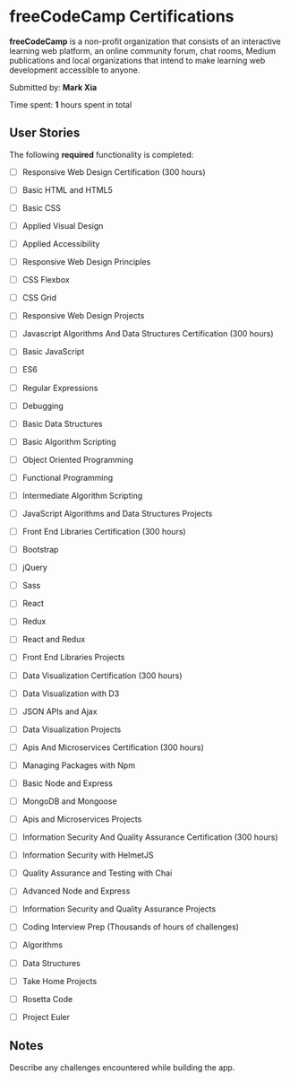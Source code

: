 # freeCodeCamp Certifications

**freeCodeCamp** is a non-profit organization that consists of an interactive learning web platform, an online community forum, chat rooms, Medium publications and local organizations that intend to make learning web development accessible to anyone.

Submitted by: **Mark Xia**

Time spent: **1** hours spent in total

## User Stories

The following **required** functionality is completed:

* [ ] Responsive Web Design Certification (300 hours)
* [ ] Basic HTML and HTML5
* [ ] Basic CSS
* [ ] Applied Visual Design
* [ ] Applied Accessibility
* [ ] Responsive Web Design Principles
* [ ] CSS Flexbox
* [ ] CSS Grid
* [ ] Responsive Web Design Projects

* [ ] Javascript Algorithms And Data Structures Certification (300 hours)
* [ ] Basic JavaScript
* [ ] ES6
* [ ] Regular Expressions
* [ ] Debugging
* [ ] Basic Data Structures
* [ ] Basic Algorithm Scripting
* [ ] Object Oriented Programming
* [ ] Functional Programming
* [ ] Intermediate Algorithm Scripting
* [ ] JavaScript Algorithms and Data Structures Projects

* [ ] Front End Libraries Certification (300 hours)
* [ ] Bootstrap
* [ ] jQuery
* [ ] Sass
* [ ] React
* [ ] Redux
* [ ] React and Redux
* [ ] Front End Libraries Projects

* [ ] Data Visualization Certification (300 hours)
* [ ] Data Visualization with D3
* [ ] JSON APIs and Ajax
* [ ] Data Visualization Projects

* [ ] Apis And Microservices Certification (300 hours)
* [ ] Managing Packages with Npm
* [ ] Basic Node and Express
* [ ] MongoDB and Mongoose
* [ ] Apis and Microservices Projects

* [ ] Information Security And Quality Assurance Certification (300 hours)
* [ ] Information Security with HelmetJS
* [ ] Quality Assurance and Testing with Chai
* [ ] Advanced Node and Express
* [ ] Information Security and Quality Assurance Projects

* [ ] Coding Interview Prep (Thousands of hours of challenges)
* [ ] Algorithms
* [ ] Data Structures
* [ ] Take Home Projects
* [ ] Rosetta Code
* [ ] Project Euler

## Notes

Describe any challenges encountered while building the app.
